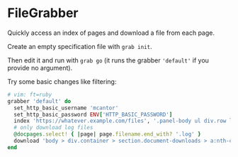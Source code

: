 # FileGrabber

Quickly access an index of pages and download a file from each page.

Create an empty specification file with `grab init`.

Then edit it and run with `grab go` (it runs the grabber `'default'`
if you provide no argument).

Try some basic changes like filtering:

```ruby
# vim: ft=ruby
grabber 'default' do
  set_http_basic_username 'mcantor'
  set_http_basic_password ENV['HTTP_BASIC_PASSWORD']
  index 'https://whatever.example.com/files', '.panel-body ul div.row li a'
  # only download log files
  @docpages.select! { |page| page.filename.end_with? '.log' }
  download 'body > div.container > section.document-downloads > a:nth-child(1)'
end
```
